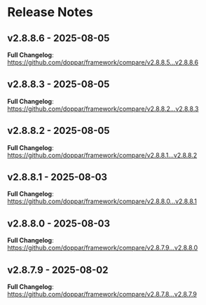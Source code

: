# Release Notes

## v2.8.8.6 - 2025-08-05

**Full Changelog**: https://github.com/doppar/framework/compare/v2.8.8.5...v2.8.8.6

## v2.8.8.3 - 2025-08-05

**Full Changelog**: https://github.com/doppar/framework/compare/v2.8.8.2...v2.8.8.3

## v2.8.8.2 - 2025-08-05

**Full Changelog**: https://github.com/doppar/framework/compare/v2.8.8.1...v2.8.8.2

## v2.8.8.1 - 2025-08-03

**Full Changelog**: https://github.com/doppar/framework/compare/v2.8.8.0...v2.8.8.1

## v2.8.8.0 - 2025-08-03

**Full Changelog**: https://github.com/doppar/framework/compare/v2.8.7.9...v2.8.8.0

## v2.8.7.9 - 2025-08-02

**Full Changelog**: https://github.com/doppar/framework/compare/v2.8.7.8...v2.8.7.9
